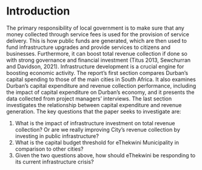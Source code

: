 # Introduction

The primary responsibility of local government is to make sure that any money collected through service fees is used for the provision of service delivery. This is how public funds are generated, which are then used to fund infrastructure upgrades and provide services to citizens and businesses. Furthermore, it can boost total revenue collection if done so with strong governance and financial investment (Titus 2013, Sewchurran and Davidson, 2021). Infrastructure development is a crucial engine for boosting economic activity. The report’s first section compares Durban’s capital spending to those of the main cities in South Africa. It also examines Durban’s capital expenditure and revenue collection performance, including the impact of capital expenditure on Durban’s economy, and it presents the data collected from project managers’ interviews. The last section investigates the relationship between capital expenditure and revenue generation. The key questions that the paper seeks to investigate are:

1. What is the impact of infrastructure investment on total revenue collection? Or are we really improving City’s revenue collection by investing in public infrastructure?
2. What is the capital budget threshold for eThekwini Municipality in comparison to other cities?
3. Given the two questions above, how should eThekwini be responding to its current infrastructure crisis?
